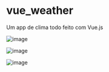 # vue_weather
Um app de clima todo feito com Vue.js

![image](https://user-images.githubusercontent.com/65736363/180109231-1ed7348e-0d84-4c0d-97b4-f8e48d517622.png)

![image](https://user-images.githubusercontent.com/65736363/180109267-82e36822-6f03-4f99-8153-10d39668f979.png)

![image](https://user-images.githubusercontent.com/65736363/180109308-5b630383-f22f-48bd-91dc-c98d6316304b.png)
